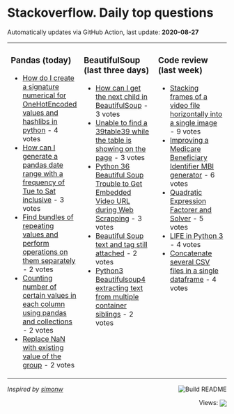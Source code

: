 # Stackoverflow. Daily top questions 

Automatically updates via GitHub Action, last update: **<!-- date starts -->2020-08-27<!-- date ends -->**


<table><tr><td valign="top" width="33%">

### Pandas (today)
<!-- pandas starts -->
* [How do I create a signature numerical for OneHotEncoded values and hashlibs in python](https://stackoverflow.com/questions/63608539/how-do-i-create-a-signature-numerical-for-onehotencoded-values-and-hashlibs-in-p) - 4 votes
* [How can I generate a pandas date range with a frequency of Tue to Sat inclusive](https://stackoverflow.com/questions/63621747/how-can-i-generate-a-pandas-date-range-with-a-frequency-of-tue-to-sat-inclusive) - 3 votes
* [Find bundles of repeating values and perform operations on them separately](https://stackoverflow.com/questions/63618938/find-bundles-of-repeating-values-and-perform-operations-on-them-separately) - 2 votes
* [Counting number of certain values in each column using pandas and collections](https://stackoverflow.com/questions/63609435/counting-number-of-certain-values-in-each-column-using-pandas-and-collections) - 2 votes
* [Replace NaN with existing value of the group](https://stackoverflow.com/questions/63609017/replace-nan-with-existing-value-of-the-group) - 2 votes
<!-- pandas ends -->
</td><td valign="top" width="34%">


### BeautifulSoup (last three days)
<!-- beautifulsoup starts -->
* [How can I get the next child in BeautifulSoup](https://stackoverflow.com/questions/63596897/how-can-i-get-the-next-child-in-beautifulsoup) - 3 votes
* [Unable to find a 39table39 while the table is showing on the page](https://stackoverflow.com/questions/63583094/unable-to-find-a-table-while-the-table-is-showing-on-the-page) - 3 votes
* [Python 36 Beautiful Soup  Trouble to Get Embedded Video URL during Web Scrapping](https://stackoverflow.com/questions/63595233/python-3-6-beautiful-soup-trouble-to-get-embedded-video-url-during-web-scrappi) - 3 votes
* [Beautiful Soup text and tag still attached](https://stackoverflow.com/questions/63601174/beautiful-soup-text-and-tag-still-attached) - 2 votes
* [Python3 Beautifulsoup4 extracting text from multiple container siblings](https://stackoverflow.com/questions/63587502/python3-beautifulsoup4-extracting-text-from-multiple-container-siblings) - 2 votes
<!-- beautifulsoup ends -->
</td><td valign="top" width="34%">


### Сode review (last week)
<!-- python starts -->
* [Stacking frames of a video file horizontally into a single image](https://codereview.stackexchange.com/questions/248338/stacking-frames-of-a-video-file-horizontally-into-a-single-image) - 9 votes
* [Improving a Medicare Beneficiary Identifier MBI generator](https://codereview.stackexchange.com/questions/248438/improving-a-medicare-beneficiary-identifier-mbi-generator) - 6 votes
* [Quadratic Expression Factorer and Solver](https://codereview.stackexchange.com/questions/248281/quadratic-expression-factorer-and-solver) - 5 votes
* [LIFE in Python 3](https://codereview.stackexchange.com/questions/248491/life-in-python-3) - 4 votes
* [Concatenate several CSV files in a single dataframe](https://codereview.stackexchange.com/questions/248359/concatenate-several-csv-files-in-a-single-dataframe) - 4 votes
<!-- python ends -->
</td></tr></table>

<a href="https://github.com/hp0404/hp0404/actions"><img src="https://github.com/hp0404/hp0404/workflows/Build%20README/badge.svg" align="right" alt="Build README"></a> <p>*Inspired by  [simonw](https://github.com/simonw/simonw)*</p>

<div align="right">
<p></p> Views:
<img src="https://profile-counter.glitch.me/hp0404/count.svg" align="center">
</div>